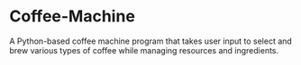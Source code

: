 # Coffee-Machine

A Python-based coffee machine program that takes user input to select and brew various types of coffee while managing resources and ingredients.
